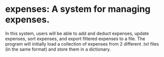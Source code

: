 # expenses: A system for managing expenses.

In this system, users will be able to add and deduct expenses, update expenses, sort expenses, and export filtered expenses to a file. The program will initially load a collection of expenses from 2 different .txt files (in the same format) and store them in a dictionary.
